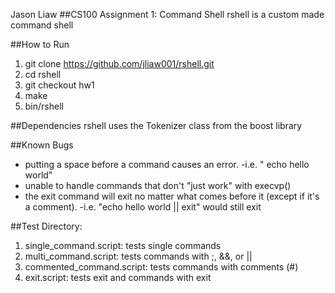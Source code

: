 Jason Liaw
##CS100 Assignment 1: Command Shell
rshell is a custom made command shell

##How to Run
1. git clone https://github.com/jliaw001/rshell.git
2. cd rshell
3. git checkout hw1
4. make
5. bin/rshell

##Dependencies
rshell uses the Tokenizer class from the boost library

##Known Bugs
- putting a space before a command causes an error.
	-i.e. " echo hello world"
- unable to handle commands that don't "just work" with execvp()
- the exit command will exit no matter what comes before it (except if it's a comment).
	-i.e. "echo hello world || exit" would still exit

##Test Directory:
1. single_command.script: tests single commands
2. multi_command.script: tests commands with ;, &&, or ||
3. commented_command.script: tests commands with comments (#)
4. exit.script:	tests exit and commands with exit
